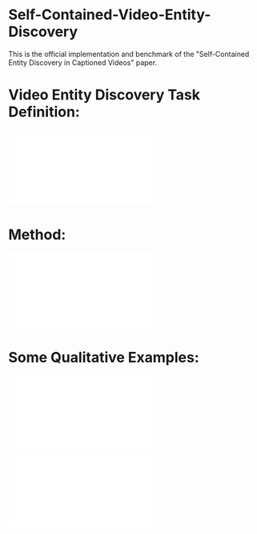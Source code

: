 # Self-Contained-Video-Entity-Discovery
This is the official implementation and benchmark of the "Self-Contained Entity Discovery in Captioned Videos"  paper.

# Video Entity Discovery Task Definition:
![problem definition](/images/problem_definition.pdf)

# Method:
![method.pdf](/images/method.pdf)

# Some Qualitative Examples:
![with_limsi.pdf](/images/with_limsi.pdf)
![general_qualitative.pdf](/images/general_qualitative.pdf)
